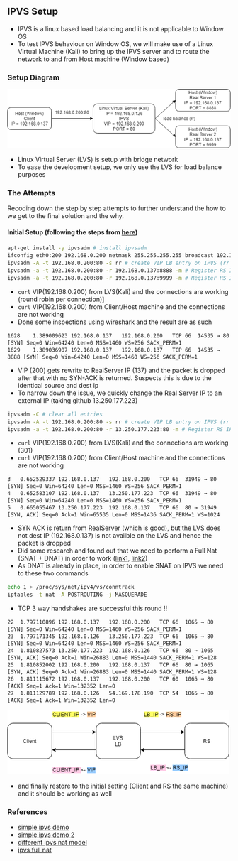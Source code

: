 ## IPVS Setup
- IPVS is a linux based load balancing and it is not applicable to Window OS
- To test IPVS behaviour on Window OS, we will make use of a Linux Virtual Machine (Kali) to bring up the IPVS server and to route the network to and from Host machine (Window based)

### Setup Diagram
![alt IPVS Setup](ipvs-setup.png)
- Linux Virtual Server (LVS) is setup with bridge network
- To ease the development setup, we only use the LVS for load balance purposes

### The Attempts
Recoding down the step by step attempts to further understand the how to we get to the final solution and the why.

#### Initial Setup (following the steps from [here](https://dev.to/douglasmakey/how-to-setup-simple-load-balancing-with-ipvs-demo-with-docker-4j1d))
```bash
apt-get install -y ipvsadm # install ipvsadm
ifconfig eth0:200 192.168.0.200 netmask 255.255.255.255 broadcast 192.168.0.200 # register the VIP on top of eth0 to be accessible by Host/Client (192.168.0.200)
ipvsadm -A -t 192.168.0.200:80 -s rr # create VIP LB entry on IPVS (rr = round robin)
ipvsadm -a -t 192.168.0.200:80 -r 192.168.0.137:8888 -m # Register RS IP on VIP
ipvsadm -a -t 192.168.0.200:80 -r 192.168.0.137:9999 -m # Register RS IP on VIP
```
- `curl` VIP(192.168.0.200) from LVS(Kali) and the connections are working (round robin per connection)]
- `curl` VIP(192.168.0.200) from Client/Host machine and the connections are not working
- Done some inspections using wireshark and the result are as such
```
1628	1.389009623	192.168.0.137	192.168.0.200	TCP	66	14535 → 80 [SYN] Seq=0 Win=64240 Len=0 MSS=1460 WS=256 SACK_PERM=1
1629	1.389036907	192.168.0.137	192.168.0.137	TCP	66	14535 → 8888 [SYN] Seq=0 Win=64240 Len=0 MSS=1460 WS=256 SACK_PERM=1
```
- VIP (200) gets rewrite to RealServer IP (137) and the packet is dropped after that with no SYN-ACK is returned. Suspects this is due to the identical source and dest ip
- To narrow down the issue, we quickly change the Real Server IP to an external IP (taking github 13.250.177.223)
```bash
ipvsadm -C # clear all entries
ipvsadm -A -t 192.168.0.200:80 -s rr # create VIP LB entry on IPVS (rr = round robin)
ipvsadm -a -t 192.168.0.200:80 -r 13.250.177.223:80 -m # Register RS IP on VIP
```
- `curl` VIP(192.168.0.200) from LVS(Kali) and the connections are working (301)
- `curl` VIP(192.168.0.200) from Client/Host machine and the connections are not working
```
3	0.652529337	192.168.0.137	192.168.0.200	TCP	66	31949 → 80 [SYN] Seq=0 Win=64240 Len=0 MSS=1460 WS=256 SACK_PERM=1
4	0.652583107	192.168.0.137	13.250.177.223	TCP	66	31949 → 80 [SYN] Seq=0 Win=64240 Len=0 MSS=1460 WS=256 SACK_PERM=1
5	0.665055467	13.250.177.223	192.168.0.137	TCP	66	80 → 31949 [SYN, ACK] Seq=0 Ack=1 Win=65535 Len=0 MSS=1436 SACK_PERM=1 WS=1024
```
- SYN ACK is return from RealServer (which is good), but the LVS does not dest IP (192.168.0.137) is not availble on the LVS and hence the packet is dropped
- Did some research and found out that we need to perform a Full Nat (SNAT + DNAT) in order to work ([link1](https://blog.dianduidian.com/post/lvs-snat%E5%8E%9F%E7%90%86%E5%88%86%E6%9E%90/), [link2](https://gist.github.com/3Hren/0ad6321693f1114dc3af5f13481b8db3))
- As DNAT is already in place, in order to enable SNAT on IPVS we need to these two commands
```bash
echo 1 > /proc/sys/net/ipv4/vs/conntrack
iptables -t nat -A POSTROUTING -j MASQUERADE
```
- TCP 3 way handshakes are successful this round !!
```
22	1.797110896	192.168.0.137	192.168.0.200	TCP	66	1065 → 80 [SYN] Seq=0 Win=64240 Len=0 MSS=1460 WS=256 SACK_PERM=1
23	1.797171345	192.168.0.126	13.250.177.223	TCP	66	1065 → 80 [SYN] Seq=0 Win=64240 Len=0 MSS=1460 WS=256 SACK_PERM=1
24	1.810827573	13.250.177.223	192.168.0.126	TCP	66	80 → 1065 [SYN, ACK] Seq=0 Ack=1 Win=26883 Len=0 MSS=1440 SACK_PERM=1 WS=128
25	1.810852002	192.168.0.200	192.168.0.137	TCP	66	80 → 1065 [SYN, ACK] Seq=0 Ack=1 Win=26883 Len=0 MSS=1440 SACK_PERM=1 WS=128
26	1.811115672	192.168.0.137	192.168.0.200	TCP	60	1065 → 80 [ACK] Seq=1 Ack=1 Win=132352 Len=0
27	1.811129789	192.168.0.126	54.169.178.190	TCP	54	1065 → 80 [ACK] Seq=1 Ack=1 Win=132352 Len=0
```
![alt Full NAT](full-nat.png)
- and finally restore to the initial setting (Client and RS the same machine) and it should be working as well

### References
- [simple ipvs demo](https://dev.to/douglasmakey/how-to-setup-simple-load-balancing-with-ipvs-demo-with-docker-4j1d)
- [simple ipvs demo 2](https://dev.to/douglasmakey/how-to-setup-simple-load-balancing-with-ipvs-demo-with-docker-4j1d)
- [different ipvs nat model](https://www.alibabacloud.com/blog/load-balancing---linux-virtual-server-lvs-and-its-forwarding-modes_595724)
- [ipvs full nat](https://blog.dianduidian.com/post/lvs-snat%E5%8E%9F%E7%90%86%E5%88%86%E6%9E%90/)